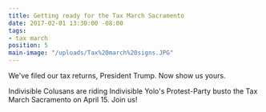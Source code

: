 ```yaml
---
title: Getting ready for the Tax March Sacramento
date: 2017-02-01 13:30:00 -08:00
tags:
- tax march
position: 5
main-image: "/uploads/Tax%20march%20signs.JPG"
---
```


We've filed our tax returns, President Trump. Now show us yours.

Indivisible Colusans are riding Indivisible Yolo's Protest-Party busto the Tax March Sacramento on April 15. Join us!  